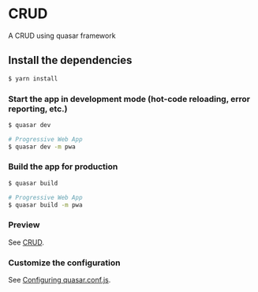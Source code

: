 # CRUD 

A CRUD using quasar framework

## Install the dependencies
```bash
$ yarn install
```

### Start the app in development mode (hot-code reloading, error reporting, etc.)
```bash
$ quasar dev

# Progressive Web App
$ quasar dev -m pwa
```


### Build the app for production
```bash
$ quasar build

# Progressive Web App
$ quasar build -m pwa
```

### Preview
See [CRUD](https://crud.mma.trioquad.com).

### Customize the configuration
See [Configuring quasar.conf.js](https://quasar.dev/quasar-cli/quasar-conf-js).
